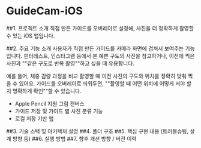 # GuideCam-iOS

##1. 프로젝트 소개
직접 만든 가이드를 오버레이로 설정해, 사진을 더 정확하게 촬영할 수 있는 iOS 앱입니다.

##2. 주요 기능 소개
사용자가 직접 만든 가이드를 카메라 화면에 겹쳐서 보여주는 기능입니다.
핀터레스트, 인스타그램 등에서 본 예쁜 구도의 사진을 참고하거나,
이전에 찍은 사진과 ""같은 구도로 반복 촬영""하고 싶을 때 유용합니다.

예를 들어, 체중 감량 과정을 비교 촬영할 때 이전 사진의 구도와 위치를 정확히 맞춰 찍을 수 있어요.
가이드를 오버레이로 띄워두면, ""촬영할 때 어떤 위치에 어떻게 서야 할지 명확하게 확인""할 수 있습니다.
- Apple Pencil 지원 그림 캔버스
- 가이드 저장 및 가이드 별 사진 분류 기능
- 로컬 저장 기반 앱

##3. 기술 스택 및 아키텍처 설명
##4. 폴더 구조
##5. 핵심 구현 내용 (트러블슈팅, 설계 방향 등)
##6. 실행 방법
##7. 향후 개선 방향 / 버전 이력
